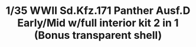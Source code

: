 ---
layout: product
title: "1/35 WWII Sd.Kfz.171 Panther Ausf.D Early/Mid w/full interior kit 2 in 1 (Bonus transparent shell)"
price: "7000" 
desc: "Maketa"
img_path: "/assets/img/TAKO2103.webp"
brand: "N/A"
available: false
special_offer: false
new: false
soon: false
cat: "010000"
subcat: "010200"
subsubcat: "0N/A"
sifra: "TAKO2103"
popular: false
---